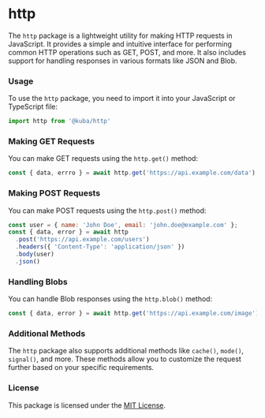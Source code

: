 # http

The `http` package is a lightweight utility for making HTTP requests in JavaScript. It provides a simple and intuitive interface for performing common HTTP operations such as GET, POST, and more. It also includes support for handling responses in various formats like JSON and Blob.

### Usage

To use the `http` package, you need to import it into your JavaScript or TypeScript file:

```js
import http from '@kuba/http'
```

### Making GET Requests

You can make GET requests using the `http.get()` method:

```js
const { data, errro } = await http.get('https://api.example.com/data').json()
```

### Making POST Requests

You can make POST requests using the `http.post()` method:

```js
const user = { name: 'John Doe', email: 'john.doe@example.com' };
const { data, error } = await http
  .post('https://api.example.com/users')
  .headers({ 'Content-Type': 'application/json' })
  .body(user)
  .json()
```

### Handling Blobs

You can handle Blob responses using the `http.blob()` method:

```js
const { data, error } = await http.get('https://api.example.com/image').blob()
```

### Additional Methods

The `http` package also supports additional methods like `cache()`, `mode()`, `signal()`, and more. These methods allow you to customize the request further based on your specific requirements.

### License

This package is licensed under the [MIT License](https://opensource.org/licenses/MIT).
